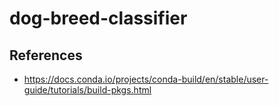 # dog-breed-classifier

## References
- https://docs.conda.io/projects/conda-build/en/stable/user-guide/tutorials/build-pkgs.html


